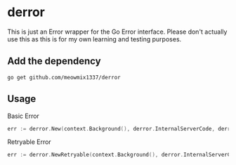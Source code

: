 # derror
This is just an Error wrapper for the Go Error interface. Please don't actually use this as this is for my own learning and testing purposes.

## Add the dependency
```
go get github.com/meowmix1337/derror
```

## Usage
Basic Error
```go
err := derror.New(context.Background(), derror.InternalServerCode, derror.InternalType, "failed to do something", errors.New("some error"))
```

Retryable Error
```go
err := derror.NewRetryable(context.Background(), derror.InternalServerCode, derror.InternalType, "failed to do something", errors.New("some error"))
```